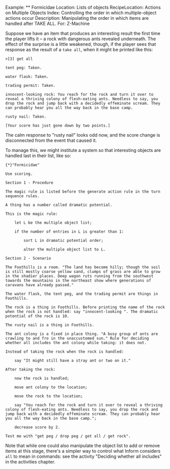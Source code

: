 Example: ** Formicidae
Location: Lists of objects
RecipeLocation: Actions on Multiple Objects
Index: Controlling the order in which multiple-object actions occur
Description: Manipulating the order in which items are handled after TAKE ALL.
For: Z-Machine

  
Suppose we have an item that produces an interesting result the first time the player lifts it – a rock with dangerous ants revealed underneath. The effect of the surprise is a little weakened, though, if the player sees that response as the result of a ``take all``, when it might be printed like this:

  

``` transcript
>[3] get all

tent peg: Taken.

water flask: Taken.

trading permit: Taken.

innocent-looking rock: You reach for the rock and turn it over to reveal a thriving colony of flesh-eating ants. Needless to say, you drop the rock and jump back with a decidedly effeminate scream. They can probably hear you all the way back in the base camp.

rusty nail: Taken.

[Your score has just gone down by two points.]
```

  
The calm response to "rusty nail" looks odd now, and the score change is disconnected from the event that caused it.

  
To manage this, we might institute a system so that interesting objects are handled last in their list, like so:

  

``` inform7
{*}"Formicidae"

Use scoring.

Section 1 - Procedure

The magic rule is listed before the generate action rule in the turn sequence rules.

A thing has a number called dramatic potential.

This is the magic rule:

	let L be the multiple object list;

	if the number of entries in L is greater than 1:

		sort L in dramatic potential order;

		alter the multiple object list to L.

Section 2 - Scenario

The Foothills is a room. "The land has become hilly; though the soil is still mostly coarse yellow sand, clumps of grass are able to grow in the shadier places. Deep wagon ruts running from the southwest towards the mountains in the northeast show where generations of caravans have already passed."

The water flask, the tent peg, and the trading permit are things in Foothills.

The rock is a thing in Foothills. Before printing the name of the rock when the rock is not handled: say "innocent-looking ". The dramatic potential of the rock is 10.

The rusty nail is a thing in Foothills.

The ant colony is a fixed in place thing. "A busy group of ants are crawling to and fro in the unaccustomed sun." Rule for deciding whether all includes the ant colony while taking: it does not.

Instead of taking the rock when the rock is handled:

	say "It might still have a stray ant or two on it."

After taking the rock:

	now the rock is handled;

	move ant colony to the location;

	move the rock to the location;

	say "You reach for the rock and turn it over to reveal a thriving colony of flesh-eating ants. Needless to say, you drop the rock and jump back with a decidedly effeminate scream. They can probably hear you all the way back in the base camp.";

	decrease score by 2.

Test me with "get peg / drop peg / get all / get rock".
```

  
Note that while one could also manipulate the object list to add or remove items at this stage, there's a simpler way to control what Inform considers ``all`` to mean in commands: see the activity "Deciding whether all includes" in the activities chapter.

